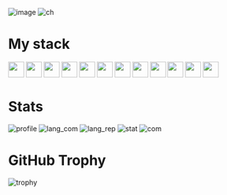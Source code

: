 ![image](https://user-images.githubusercontent.com/93442793/193453255-0b4e2cf5-d759-4752-9423-43b2ebe32bba.png)
![ch](https://komarev.com/ghpvc/?username=notjik&color=bf91f3&style=flat)
# My stack

<p>
<img height="32" width="32" src="https://cdn.simpleicons.org/python/bf91f3"/>&nbsp;<img height="32" width="32" src="https://cdn.simpleicons.org/cplusplus/bf91f3"/>
<img height="32" width="32" src="https://cdn.simpleicons.org/html5/bf91f3"/>&nbsp;<img height="32" width="32" src="https://cdn.simpleicons.org/css3/bf91f3"/>
<img height="32" width="32" src="https://cdn.simpleicons.org/git/bf91f3"/>&nbsp;<img height="32" width="32" src="https://cdn.simpleicons.org/django/bf91f3"/> 
<img height="32" width="32" src="https://cdn.simpleicons.org/qt/bf91f3"/>&nbsp;<img height="32" width="32" src="https://cdn.simpleicons.org/flask/bf91f3"/> 
<img height="32" width="32" src="https://cdn.simpleicons.org/bootstrap/bf91f3"/>&nbsp;<img height="32" width="32" src="https://cdn.simpleicons.org/postgresql/bf91f3"/>
<img height="32" width="32" src="https://cdn.simpleicons.org/sqlite/bf91f3"/>&nbsp;<img height="32" width="32" src="https://cdn.simpleicons.org/googletranslate/bf91f3"/>
</p>

# Stats
![profile](https://github-profile-summary-cards.vercel.app/api/cards/profile-details?username=notjik&theme=tokyonight)
![lang_com](https://github-profile-summary-cards.vercel.app/api/cards/most-commit-language?username=notjik&theme=tokyonight)
![lang_rep](https://github-profile-summary-cards.vercel.app/api/cards/repos-per-language?username=notjik&theme=tokyonight)
![stat](https://github-profile-summary-cards.vercel.app/api/cards/stats?username=notjik&theme=tokyonight)
![com](https://github-profile-summary-cards.vercel.app/api/cards/productive-time?username=notjik&theme=tokyonight)
# GitHub Trophy
![trophy](https://github-profile-trophy.vercel.app/?username=notjik&theme=tokyonight)

